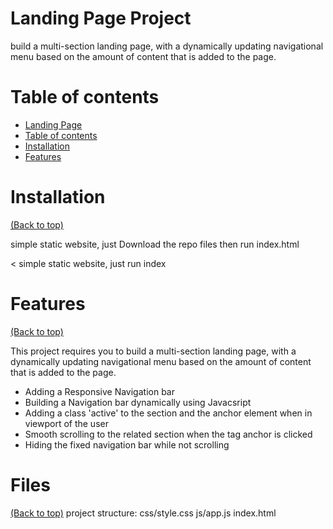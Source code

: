 # Landing Page Project

build a multi-section landing page, with a dynamically updating navigational menu based on the amount of content that is added to the page. 



# Table of contents


- [Landing Page](#project-title)
- [Table of contents](#table-of-contents)
- [Installation](#installation)
- [Features](#features)

# Installation
[(Back to top)](#table-of-contents)


simple static website, just Download the repo files then run index.html


<
simple static website, just run index
# Features
[(Back to top)](#table-of-contents)

This project requires you to build a multi-section landing page, with a dynamically updating navigational menu based on the amount of content that is added to the page.
- Adding a Responsive Navigation bar 
- Building a Navigation bar dynamically using Javacsript
- Adding a class 'active' to the section and the anchor element when in viewport of the user
- Smooth scrolling to the related section when the tag anchor is clicked 
- Hiding the fixed navigation bar while not scrolling

# Files
[(Back to top)](#table-of-contents)
project structure:
css/style.css
js/app.js
index.html


